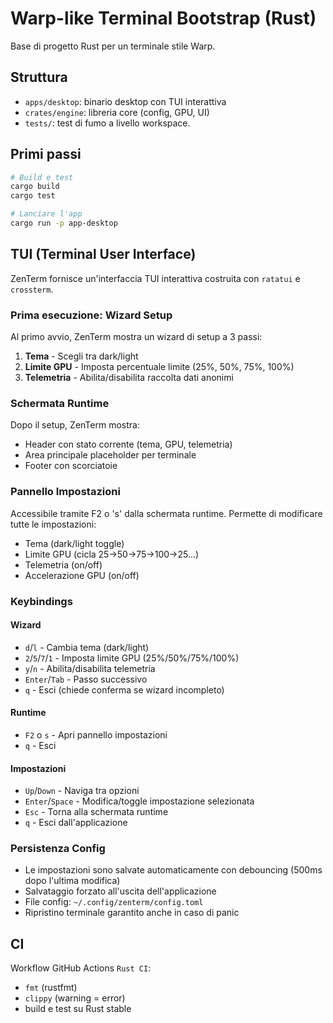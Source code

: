 # Warp-like Terminal Bootstrap (Rust)

Base di progetto Rust per un terminale stile Warp.

## Struttura

- `apps/desktop`: binario desktop con TUI interattiva
- `crates/engine`: libreria core (config, GPU, UI)
- `tests/`: test di fumo a livello workspace.

## Primi passi

```bash
# Build e test
cargo build
cargo test

# Lanciare l'app
cargo run -p app-desktop
```

## TUI (Terminal User Interface)

ZenTerm fornisce un'interfaccia TUI interattiva costruita con `ratatui` e `crossterm`.

### Prima esecuzione: Wizard Setup

Al primo avvio, ZenTerm mostra un wizard di setup a 3 passi:

1. **Tema** - Scegli tra dark/light
2. **Limite GPU** - Imposta percentuale limite (25%, 50%, 75%, 100%)  
3. **Telemetria** - Abilita/disabilita raccolta dati anonimi

### Schermata Runtime

Dopo il setup, ZenTerm mostra:
- Header con stato corrente (tema, GPU, telemetria)
- Area principale placeholder per terminale
- Footer con scorciatoie

### Pannello Impostazioni

Accessibile tramite F2 o 's' dalla schermata runtime.
Permette di modificare tutte le impostazioni:
- Tema (dark/light toggle)
- Limite GPU (cicla 25→50→75→100→25...)
- Telemetria (on/off)
- Accelerazione GPU (on/off)

### Keybindings

#### Wizard
- `d`/`l` - Cambia tema (dark/light)
- `2`/`5`/`7`/`1` - Imposta limite GPU (25%/50%/75%/100%)
- `y`/`n` - Abilita/disabilita telemetria
- `Enter`/`Tab` - Passo successivo
- `q` - Esci (chiede conferma se wizard incompleto)

#### Runtime
- `F2` o `s` - Apri pannello impostazioni
- `q` - Esci

#### Impostazioni
- `Up`/`Down` - Naviga tra opzioni
- `Enter`/`Space` - Modifica/toggle impostazione selezionata
- `Esc` - Torna alla schermata runtime
- `q` - Esci dall'applicazione

### Persistenza Config

- Le impostazioni sono salvate automaticamente con debouncing (500ms dopo l'ultima modifica)
- Salvataggio forzato all'uscita dell'applicazione
- File config: `~/.config/zenterm/config.toml`
- Ripristino terminale garantito anche in caso di panic

## CI

Workflow GitHub Actions `Rust CI`:
- `fmt` (rustfmt)
- `clippy` (warning = error)
- build e test su Rust stable
